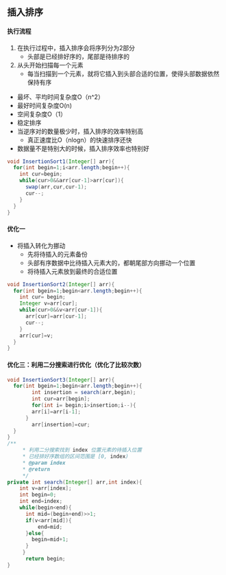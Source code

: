 ## 插入排序

#### 执行流程

1. 在执行过程中，插入排序会将序列分为2部分
   - 头部是已经排好序的，尾部是待排序的
2. 从头开始扫描每一个元素
   - 每当扫描到一个元素，就将它插入到头部合适的位置，使得头部数据依然保持有序

- 最坏、平均时间复杂度O（n^2）
- 最好时间复杂度O(n)
- 空间复杂度O（1）
- 稳定排序
- 当逆序对的数量极少时，插入排序的效率特别高
  - 真正速度比O（nlogn）的快速排序还快
- 数据量不是特别大的时候，插入排序效率也特别好

```java
void InsertionSort1(Integer[] arr){
  for(int begin=1;i<arr.length;begin++){
    int cur=begin;
    while(cur>0&&arr[cur-1]>arr[cur]){
      swap(arr,cur,cur-1);
      cur--;
    }
  }
}
```

#### 优化一

- 将插入转化为挪动
  - 先将待插入的元素备份
  - 头部有序数据中比待插入元素大的，都朝尾部方向挪动一个位置
  - 将待插入元素放到最终的合适位置

```java
void InsertionSort2(Integer[] arr){
  for(int bgein=1;begin<arr.length;begin++){
    int cur= begin;
    Integer v=arr[cur];
    while(cur>0&&v<arr[cur-1]){
      arr[cur]=arr[cur-1];
      cur--;
    }
    arr[cur]=v;
  }
}
```

#### 优化三：利用二分搜索进行优化（优化了比较次数）

```java
void InsertionSort3(Integer[] arr){
  for(int bgein=1;begin<arr.length;begin++){
   		int insertion = search(arr,begin);
    	int cur=arr[begin];
    	for(int i= begin;i>insertion;i--){
        arr[i]=arr[i-1];
      }
    	arr[insertion]=cur;
  }
}
/**
	 * 利用二分搜索找到 index 位置元素的待插入位置
	 * 已经排好序数组的区间范围是 [0, index)
	 * @param index
	 * @return
	 */
private int search(Integer[] arr,int index){
  	int v=arr[index];
  	int begin=0;
    int end=index;
    while(begin<end){
  	  int mid=(begin+end)>>1;
  	  if(v<arr[mid]){
    	  end=mid;
  	  }else{
  	    begin=mid+1;
  	  }
 	 }
	  return begin;
}
```


